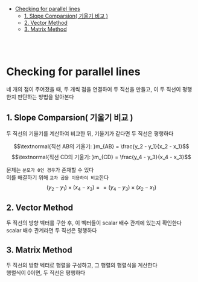 - [Checking for parallel lines](#checking-for-parallel-lines)
  - [1. Slope Comparsion( 기울기 비교 )](#1-slope-comparsion-기울기-비교-)
  - [2. Vector Method](#2-vector-method)
  - [3. Matrix Method](#3-matrix-method)

<br><br>

# Checking for parallel lines
네 개의 점이 주어졌을 때, 두 개씩 점을 연결하여 두 직선을 만들고, 이 두 직선이 평행한지 판단하는 방법을 알아본다   

## 1. Slope Comparsion( 기울기 비교 )
두 직선의 기울기를 계산하여 비교한 뒤, 기울기가 같다면 두 직선은 평행하다   

$$\textnormal{직선 AB의 기울기: }m_{AB} = \frac{y_2 - y_1}{x_2 - x_1}$$
$$\textnormal{직선 CD의 기울기: }m_{CD} = \frac{y_4 - y_3}{x_4 - x_3}$$

문제는 `분모가 0인 경우`가 존재할 수 있다   
이를 해결하기 위해 `교차 곱을 이용하여 비교`한다   
$$(y_2 - y_1) \times (x_4 - x_3) == (y_4 - y_3) \times (x_2 - x_1)$$

## 2. Vector Method
두 직선의 방향 벡터를 구한 후, 이 벡터들이 scalar 배수 관계에 있는지 확인한다   
scalar 배수 관계라면 두 직선은 평행하다   


## 3. Matrix Method
두 직선의 방향 벡터로 행렬을 구성하고, 그 행렬의 행렬식을 계산한다   
행렬식이 0이면, 두 직선은 평행하다   
